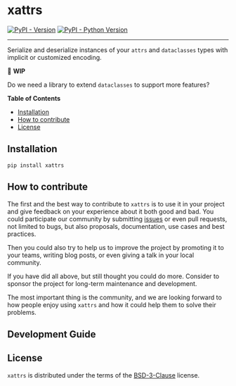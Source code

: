 # xattrs

[![PyPI - Version](https://img.shields.io/pypi/v/xattrs.svg)](https://pypi.org/project/xattrs)
[![PyPI - Python Version](https://img.shields.io/pypi/pyversions/xattrs.svg)](https://pypi.org/project/xattrs)

---

Serialize and deserialize instances of your `attrs` and `dataclasses` types with
implicit or customized encoding.

🚧 **WIP**

Do we need a library to extend `dataclasses` to support more features?

**Table of Contents**

- [Installation](#installation)
- [How to contribute](#how-to-contribute)
- [License](#license)

## Installation

```console
pip install xattrs
```

## How to contribute

The first and the best way to contribute to `xattrs` is to use it in your
project and give feedback on your experience about it both good and bad. You
could participate our community by submitting [issues]() or even pull requests,
not limited to bugs, but also proposals, documentation, use cases and best
practices.

Then you could also try to help us to improve the project by promoting it to
your teams, writing blog posts, or even giving a talk in your local community.

If you have did all above, but still thought you could do more. Consider to
sponsor the project for long-term maintenance and development.

The most important thing is the community, and we are looking forward to how
people enjoy using `xattrs` and how it could help them to solve their problems.

## Development Guide

## License

`xattrs` is distributed under the terms of the
[BSD-3-Clause](https://spdx.org/licenses/BSD-3-Clause.html) license.

